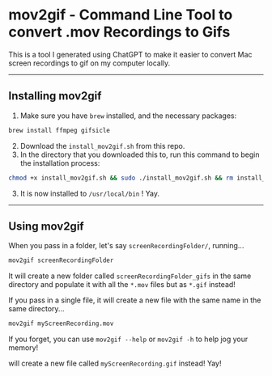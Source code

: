 # mov2gif - Command Line Tool to convert .mov Recordings to Gifs

This is a tool I generated using ChatGPT to make it easier to convert Mac screen recordings to gif on my computer locally.

----

## Installing mov2gif

1. Make sure you have `brew` installed, and the necessary packages:

```bash
brew install ffmpeg gifsicle
```

2. Download the `install_mov2gif.sh` from this repo.
3. In the directory that you downloaded this to, run this command to begin the installation process:

```bash
chmod +x install_mov2gif.sh && sudo ./install_mov2gif.sh && rm install_mov2gif.sh
```

3. It is now installed to `/usr/local/bin` ! Yay.

----

## Using mov2gif

When you pass in a folder, let's say `screenRecordingFolder/`, running...

```bash
mov2gif screenRecordingFolder
```

It will create a new folder called `screenRecordingFolder_gifs` in the same directory and populate it with all the `*.mov` files but as `*.gif` instead! 

If you pass in a single file, it will create a new file with the same name in the same directory...

```bash
mov2gif myScreenRecording.mov
```

If you forget, you can use `mov2gif --help` or `mov2gif -h` to help jog your memory!

will create a new file called `myScreenRecording.gif` instead! Yay!

